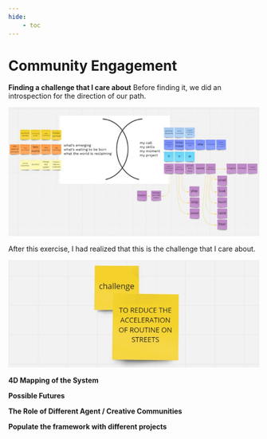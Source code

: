 ```yaml
---
hide:
    - toc
---
```


# Community Engagement

**Finding a challenge that I care about**
Before finding it, we did an introspection for the direction of our path.

![](../images/co/b.jpg)

After this exercise, I had realized that this is the challenge that I care about.

![](../images/co/a.jpg)


**4D Mapping of the System**

**Possible Futures**

**The Role of Different Agent / Creative Communities**

**Populate the framework with different projects**
